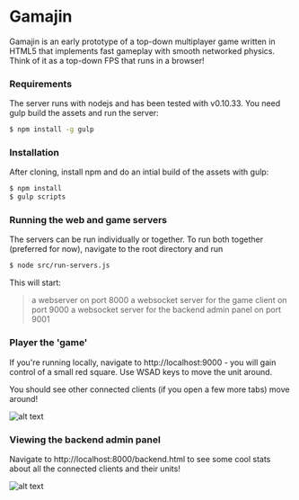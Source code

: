 # Gamajin

Gamajin is an early prototype of a top-down multiplayer game written in HTML5 that implements fast gameplay with smooth networked physics. Think of it as a top-down FPS that runs in a browser!

### Requirements

The server runs with nodejs and has been tested with v0.10.33. You need gulp build the assets and run the server:

```sh
$ npm install -g gulp
```

### Installation

After cloning, install npm and do an intial build of the assets with gulp:

```sh
$ npm install
$ gulp scripts
```

### Running the web and game servers

The servers can be run individually or together. To run both together (preferred for now), navigate to the root directory and run

```sh
$ node src/run-servers.js
```

This will start:

> a webserver on port 8000
> a websocket server for the game client on port 9000
> a websocket server for the backend admin panel on port 9001

### Player the 'game'

If you're running locally, navigate to http://localhost:9000 - you will gain control of a small red square. Use WSAD keys to move the unit around.

You should see other connected clients (if you open a few more tabs) move around!

![alt text](https://cloud.githubusercontent.com/assets/1318966/7122788/882b73f0-e215-11e4-89fe-9994d9a5a591.png "Screenshot of unit")

### Viewing the backend admin panel

Navigate to http://localhost:8000/backend.html to see some cool stats about all the connected clients and their units!

![alt text](https://cloud.githubusercontent.com/assets/1318966/7122803/9ffd88a6-e215-11e4-8aa1-5e4e341155b0.png "Screenshot of unit")
